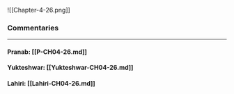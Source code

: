 ![[Chapter-4-26.png]]

### Commentaries

---

#### Pranab: [[P-CH04-26.md]]

#### Yukteshwar: [[Yukteshwar-CH04-26.md]]

#### Lahiri: [[Lahiri-CH04-26.md]]
